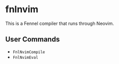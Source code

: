 # fnlnvim

This is a Fennel compiler that runs through Neovim.

## User Commands

- `FnlNvimCompile`
- `FnlNvimEval`
